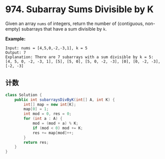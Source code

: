 # 974. Subarray Sums Divisible by K

Given an array `nums` of integers, return the number of (contiguous, non-empty) subarrays that have a sum divisible by `k`.

 

**Example:**

```
Input: nums = [4,5,0,-2,-3,1], k = 5
Output: 7
Explanation: There are 7 subarrays with a sum divisible by k = 5:
[4, 5, 0, -2, -3, 1], [5], [5, 0], [5, 0, -2, -3], [0], [0, -2, -3], [-2, -3]
```

## 计数

```java
class Solution {
    public int subarraysDivByK(int[] A, int K) {
        int[] map = new int[K];
        map[0] = 1;
        int mod = 0, res = 0;
        for (int a : A) {
            mod = (mod + a) % K;
            if (mod < 0) mod += K;
            res += map[mod]++;
        }
        return res;
    }
}
```

